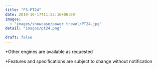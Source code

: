 ```yaml
---
title: "FS-PT24"
date: 2019-10-17T11:22:16+06:00
images: 
  - "images/showcase/power trowel/PT24.jpg"
detail: "images/pt24.png"

draft: false
---
```


 
*Other engines are available as requested 

*Features and specifications are subject to change without notification